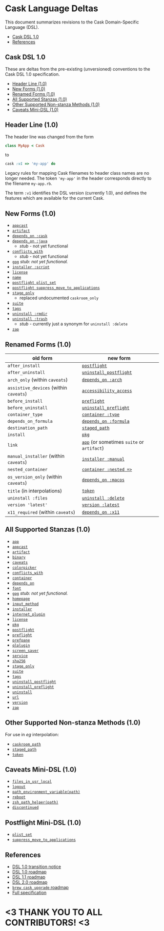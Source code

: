 # Cask Language Deltas

This document summarizes revisions to the Cask Domain-Specific Language (DSL).

 * [Cask DSL 1.0](#cask-dsl-10)
 * [References](#references)


## Cask DSL 1.0

These are deltas from the pre-existing (unversioned) conventions to the
Cask DSL 1.0 specification.

 * [Header Line (1.0)](#header-line-10)
 * [New Forms (1.0)](#new-forms-10)
 * [Renamed Forms (1.0)](#renamed-forms-10)
 * [All Supported Stanzas (1.0)](#all-supported-stanzas-10)
 * [Other Supported Non-stanza Methods (1.0)](#other-supported-non-stanza-methods-10)
 * [Caveats Mini-DSL (1.0)](#caveats-mini-dsl-10)


## Header Line (1.0)

The header line was changed from the form

```ruby
class MyApp < Cask
```

to

```ruby
cask :v1 => 'my-app' do
```

Legacy rules for mapping Cask filenames to header class names are no longer
needed.  The token `'my-app'` in the header corresponds directly to the
filename `my-app.rb`.

The term `:v1` identifies the DSL version (currently 1.0), and defines the
features which are available for the current Cask.


## New Forms (1.0)

 * [`appcast`](CASK_LANGUAGE_REFERENCE.md#appcast-stanza-details)
 * [`artifact`](CASK_LANGUAGE_REFERENCE.md#at-least-one-artifact-stanza-is-also-required)
 * [`depends_on :cask`](CASK_LANGUAGE_REFERENCE.md#depends_on-stanza-details)
 * [`depends_on :java`](CASK_LANGUAGE_REFERENCE.md#depends_on-stanza-details)
   * *stub* - not yet functional
 * [`conflicts_with`](CASK_LANGUAGE_REFERENCE.md#conflicts_with-stanza-details)
   * *stub* - not yet functional
 * [`gpg`](CASK_LANGUAGE_REFERENCE.md#gpg-stanza-details) *stub: not yet functional.*
 * [`installer :script`](CASK_LANGUAGE_REFERENCE.md#installer-script)
 * [`license`](CASK_LANGUAGE_REFERENCE.md#license-stanza-details)
 * [`name`](CASK_LANGUAGE_REFERENCE.md#name-stanza-details)
 * [`postflight plist_set`](CASK_LANGUAGE_REFERENCE.md#postflight-stanza-details)
 * [`postflight suppress_move_to_applications`](CASK_LANGUAGE_REFERENCE.md#postflight-stanza-details)
 * [`stage_only`](CASK_LANGUAGE_REFERENCE.md#at-least-one-artifact-stanza-is-also-required)
   * replaced undocumented `caskroom_only`
 * [`suite`](CASK_LANGUAGE_REFERENCE.md#suite-stanza-details)
 * [`tags`](CASK_LANGUAGE_REFERENCE.md#tags-stanza-details)
 * [`uninstall :rmdir`](CASK_LANGUAGE_REFERENCE.md#uninstall-stanza-details)
 * [`uninstall :trash`](CASK_LANGUAGE_REFERENCE.md#uninstall-key-trash)
   * *stub* - currently just a synonym for `uninstall :delete`
 * [`zap`](CASK_LANGUAGE_REFERENCE.md#zap-stanza-details)


## Renamed Forms (1.0)

| old form                                | new form
| --------------------------------------- |----------------
| `after_install`                         | [`postflight`](CASK_LANGUAGE_REFERENCE.md#optional-stanzas)
| `after_uninstall`                       | [`uninstall_postflight`](CASK_LANGUAGE_REFERENCE.md#optional-stanzas)
| `arch_only` (within `caveats`)          | [`depends_on :arch`](CASK_LANGUAGE_REFERENCE.md#depends_on-arch)
| `assistive_devices` (within `caveats`)  | [`accessibility_access`](CASK_LANGUAGE_REFERENCE.md#optional-stanzas)
| `before_install`                        | [`preflight`](CASK_LANGUAGE_REFERENCE.md#optional-stanzas)
| `before_uninstall`                      | [`uninstall_preflight`](CASK_LANGUAGE_REFERENCE.md#optional-stanzas)
| `container_type`                        | [`container :type`](CASK_LANGUAGE_REFERENCE.md#optional-stanzas)
| `depends_on_formula`                    | [`depends_on :formula`](CASK_LANGUAGE_REFERENCE.md#depends_on-formula)
| `destination_path`                      | [`staged_path`](CASK_LANGUAGE_REFERENCE.md#caveats-as-a-string)
| `install`                               | [`pkg`](CASK_LANGUAGE_REFERENCE.md#pkg-stanza-details)
| `link`                                  | [`app`](CASK_LANGUAGE_REFERENCE.md#app-stanza-details) (or sometimes `suite` or `artifact`)
| `manual_installer` (within `caveats`)   | [`installer :manual`](CASK_LANGUAGE_REFERENCE.md#installer-manual)
| `nested_container`                      | [`container :nested =>`](CASK_LANGUAGE_REFERENCE.md#optional-stanzas)
| `os_version_only` (within `caveats`)    | [`depends_on :macos`](CASK_LANGUAGE_REFERENCE.md#depends_on-macos)
| `title` (in interpolations)             | [`token`](CASK_LANGUAGE_REFERENCE.md#caveats-as-a-string)
| `uninstall :files`                      | [`uninstall :delete`](CASK_LANGUAGE_REFERENCE.md#uninstall-key-delete)
| `version 'latest'`                      | [`version :latest`](CASK_LANGUAGE_REFERENCE.md#required-stanzas)
| `x11_required` (within `caveats`)       | [`depends_on :x11`](CASK_LANGUAGE_REFERENCE.md#all-depends_on-keys)


## All Supported Stanzas (1.0)

 * [`app`](CASK_LANGUAGE_REFERENCE.md#app-stanza-details)
 * [`appcast`](CASK_LANGUAGE_REFERENCE.md#appcast-stanza-details)
 * [`artifact`](CASK_LANGUAGE_REFERENCE.md#at-least-one-artifact-stanza-is-also-required)
 * [`binary`](CASK_LANGUAGE_REFERENCE.md#at-least-one-artifact-stanza-is-also-required)
 * [`caveats`](CASK_LANGUAGE_REFERENCE.md#caveats-stanza-details)
 * [`colorpicker`](CASK_LANGUAGE_REFERENCE.md#at-least-one-artifact-stanza-is-also-required)
 * [`conflicts_with`](CASK_LANGUAGE_REFERENCE.md#conflicts_with-stanza-details)
 * [`container`](CASK_LANGUAGE_REFERENCE.md#optional-stanzas)
 * [`depends_on`](CASK_LANGUAGE_REFERENCE.md#depends_on-stanza-details)
 * [`font`](CASK_LANGUAGE_REFERENCE.md#at-least-one-artifact-stanza-is-also-required)
 * [`gpg`](CASK_LANGUAGE_REFERENCE.md#gpg-stanza-details) *stub: not yet functional.*
 * [`homepage`](CASK_LANGUAGE_REFERENCE.md#required-stanzas)
 * [`input_method`](CASK_LANGUAGE_REFERENCE.md#at-least-one-artifact-stanza-is-also-required)
 * [`installer`](CASK_LANGUAGE_REFERENCE.md#installer-stanza-details)
 * [`internet_plugin`](CASK_LANGUAGE_REFERENCE.md#at-least-one-artifact-stanza-is-also-required)
 * [`license`](CASK_LANGUAGE_REFERENCE.md#license-stanza-details)
 * [`pkg`](CASK_LANGUAGE_REFERENCE.md#pkg-stanza-details)
 * [`postflight`](CASK_LANGUAGE_REFERENCE.md#optional-stanzas)
 * [`preflight`](CASK_LANGUAGE_REFERENCE.md#optional-stanzas)
 * [`prefpane`](CASK_LANGUAGE_REFERENCE.md#at-least-one-artifact-stanza-is-also-required)
 * [`qlplugin`](CASK_LANGUAGE_REFERENCE.md#at-least-one-artifact-stanza-is-also-required)
 * [`screen_saver`](CASK_LANGUAGE_REFERENCE.md#at-least-one-artifact-stanza-is-also-required)
 * [`service`](CASK_LANGUAGE_REFERENCE.md#at-least-one-artifact-stanza-is-also-required)
 * [`sha256`](CASK_LANGUAGE_REFERENCE.md#checksum-stanza-details)
 * [`stage_only`](CASK_LANGUAGE_REFERENCE.md#optional-stanzas)
 * [`suite`](CASK_LANGUAGE_REFERENCE.md#suite-stanza-details)
 * [`tags`](CASK_LANGUAGE_REFERENCE.md#tags-stanza-details)
 * [`uninstall_postflight`](CASK_LANGUAGE_REFERENCE.md#optional-stanzas)
 * [`uninstall_preflight`](CASK_LANGUAGE_REFERENCE.md#optional-stanzas)
 * [`uninstall`](CASK_LANGUAGE_REFERENCE.md#uninstall-stanza-details)
 * [`url`](CASK_LANGUAGE_REFERENCE.md#url-stanza-details)
 * [`version`](CASK_LANGUAGE_REFERENCE.md#required-stanzas)
 * [`zap`](CASK_LANGUAGE_REFERENCE.md#zap-stanza-details)


## Other Supported Non-stanza Methods (1.0)

For use in *eg* interpolation:

 * [`caskroom_path`](CASK_LANGUAGE_REFERENCE.md#caveats-as-a-string)
 * [`staged_path`](CASK_LANGUAGE_REFERENCE.md#caveats-as-a-string)
 * [`token`](CASK_LANGUAGE_REFERENCE.md#caveats-as-a-string)


## Caveats Mini-DSL (1.0)

 * [`files_in_usr_local`](CASK_LANGUAGE_REFERENCE.md#caveats-mini-dsl)
 * [`logout`](CASK_LANGUAGE_REFERENCE.md#caveats-mini-dsl)
 * [`path_environment_variable(path)`](CASK_LANGUAGE_REFERENCE.md#caveats-mini-dsl)
 * [`reboot`](CASK_LANGUAGE_REFERENCE.md#caveats-mini-dsl)
 * [`zsh_path_helper(path)`](CASK_LANGUAGE_REFERENCE.md#caveats-mini-dsl)
 * [`discontinued`](CASK_LANGUAGE_REFERENCE.md#caveats-mini-dsl)


## Postflight Mini-DSL (1.0)

 * [`plist_set`](CASK_LANGUAGE_REFERENCE.md#postflight-stanza-details)
 * [`suppress_move_to_applications`](CASK_LANGUAGE_REFERENCE.md#postflight-stanza-details)


## References

 * [DSL 1.0 transition notice](https://github.com/caskroom/homebrew-cask/issues/5890)
 * [DSL 1.0 roadmap](https://github.com/caskroom/homebrew-cask/issues/4688)
 * [DSL 1.1 roadmap](https://github.com/caskroom/homebrew-cask/issues/5586)
 * [DSL 2.0 roadmap](https://github.com/caskroom/homebrew-cask/issues/5592)
 * [`brew cask upgrade` roadmap](https://github.com/caskroom/homebrew-cask/issues/4678)
 * [Full specification](CASK_LANGUAGE_REFERENCE.md)

# <3 THANK YOU TO ALL CONTRIBUTORS! <3
